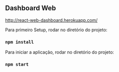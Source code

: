 ## Dashboard Web 

http://react-web-dashboard.herokuapp.com/


Para primeiro Setup, rodar no diretório do projeto:

### `npm install`


Para iniciar a aplicação, rodar no diretório do projeto:

### `npm start`
